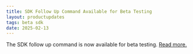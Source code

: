 ```yaml
---
title: SDK Follow Up Command Available for Beta Testing
layout: productupdates
tags: beta sdk
date: 2025-02-13
---
```


The SDK follow up command is now available for beta testing. [Read more.](/product-updates/commands-module) 

